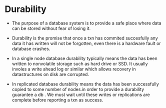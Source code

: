 # Durability

- The purpose of a database system is to provide a safe place where data can be stored without fear of losing it.

- Durability is the promise that once a txn has commited succesfully any data it has written will not be forgotten, even there is a hardware fault or database crashes.

- In a single node database durability typically means the data has been written to nonvolatile storage such as hard drive or SSD. It usually involes a write ahead log or similar which allows recovery in datastructures on disk are corrupted.

- In replicated database durability means the data has been successfully copied to some number of nodes.in order to provide a durability guarantee a db . We must wait until these writes or replications are complete before reporting a txn as success.

